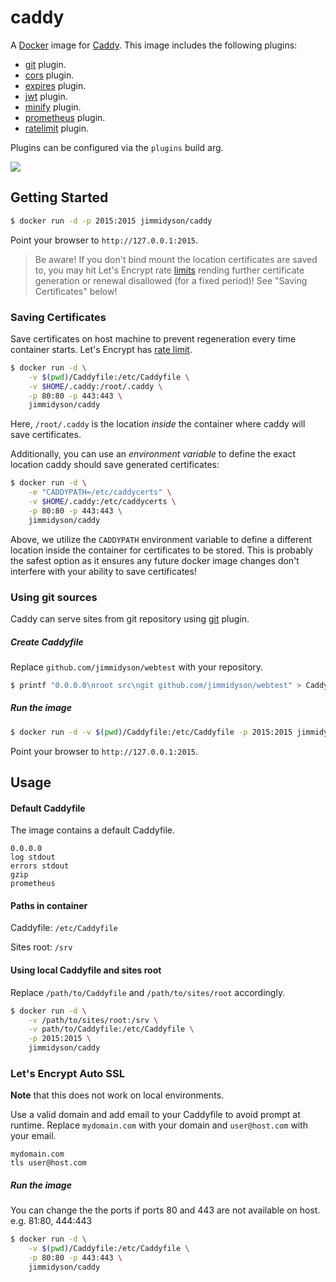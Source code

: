 # caddy

A [Docker](http://docker.com) image for [Caddy](http://caddyserver.com). This image includes the following plugins:

* [git](http://caddyserver.com/docs/git) plugin.
* [cors](http://caddyserver.com/docs/cors) plugin.
* [expires](http://caddyserver.com/docs/expires) plugin.
* [jwt](http://caddyserver.com/docs/jwt) plugin.
* [minify](http://caddyserver.com/docs/minify) plugin.
* [prometheus](http://caddyserver.com/docs/prometheus) plugin.
* [ratelimit](http://caddyserver.com/docs/ratelimit) plugin.

Plugins can be configured via the `plugins` build arg.

[![](https://images.microbadger.com/badges/image/jimmidyson/caddy.svg)](https://microbadger.com/images/jimmidyson/caddy "Get your own image badge on microbadger.com")

## Getting Started

```sh
$ docker run -d -p 2015:2015 jimmidyson/caddy
```

Point your browser to `http://127.0.0.1:2015`.

> Be aware! If you don't bind mount the location certificates are saved to, you may hit Let's Encrypt rate [limits](https://letsencrypt.org/docs/rate-limits/) rending further certificate generation or renewal disallowed (for a fixed period)! See "Saving Certificates" below!

### Saving Certificates

Save certificates on host machine to prevent regeneration every time container starts.
Let's Encrypt has [rate limit](https://community.letsencrypt.org/t/rate-limits-for-lets-encrypt/6769).
```sh
$ docker run -d \
    -v $(pwd)/Caddyfile:/etc/Caddyfile \
    -v $HOME/.caddy:/root/.caddy \
    -p 80:80 -p 443:443 \
    jimmidyson/caddy
```


Here, `/root/.caddy` is the location *inside* the container where caddy will save certificates.

Additionally, you can use an *environment variable* to define the exact location caddy should save generated certificates:

```sh
$ docker run -d \
    -e "CADDYPATH=/etc/caddycerts" \
    -v $HOME/.caddy:/etc/caddycerts \
    -p 80:80 -p 443:443 \
    jimmidyson/caddy
```

Above, we utilize the `CADDYPATH` environment variable to define a different location inside the container for
certificates to be stored. This is probably the safest option as it ensures any future docker image changes don't
interfere with your ability to save certificates!

### Using git sources

Caddy can serve sites from git repository using [git](https://caddyserver.com/docs/git) plugin.

##### Create Caddyfile

Replace `github.com/jimmidyson/webtest` with your repository.

```sh
$ printf "0.0.0.0\nroot src\ngit github.com/jimmidyson/webtest" > Caddyfile
```

##### Run the image

```sh
$ docker run -d -v $(pwd)/Caddyfile:/etc/Caddyfile -p 2015:2015 jimmidyson/caddy
```
Point your browser to `http://127.0.0.1:2015`.

## Usage

#### Default Caddyfile

The image contains a default Caddyfile.

```
0.0.0.0
log stdout
errors stdout
gzip
prometheus
```

#### Paths in container

Caddyfile: `/etc/Caddyfile`

Sites root: `/srv`

#### Using local Caddyfile and sites root

Replace `/path/to/Caddyfile` and `/path/to/sites/root` accordingly.

```sh
$ docker run -d \
    -v /path/to/sites/root:/srv \
    -v path/to/Caddyfile:/etc/Caddyfile \
    -p 2015:2015 \
    jimmidyson/caddy
```

### Let's Encrypt Auto SSL
**Note** that this does not work on local environments.

Use a valid domain and add email to your Caddyfile to avoid prompt at runtime.
Replace `mydomain.com` with your domain and `user@host.com` with your email.
```
mydomain.com
tls user@host.com
```

##### Run the image

You can change the the ports if ports 80 and 443 are not available on host. e.g. 81:80, 444:443

```sh
$ docker run -d \
    -v $(pwd)/Caddyfile:/etc/Caddyfile \
    -p 80:80 -p 443:443 \
    jimmidyson/caddy
```
